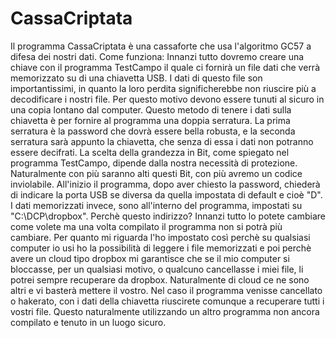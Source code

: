 # CassaCriptata
Il programma CassaCriptata è una cassaforte che usa l'algoritmo GC57 a difesa dei nostri dati.
Come funziona: Innanzi tutto dovremo creare una chiave con il programma TestCampo il quale ci fornirà un file dati che verrà memorizzato su di una chiavetta USB.
I dati di questo file son importantissimi, in quanto la loro perdita significherebbe non riuscire più a decodificare i nostri file. Per questo motivo devono essere tunuti al sicuro
in una copia lontano dal computer. Questo metodo di tenere i dati sulla chiavetta è per fornire al programma una doppia serratura. La prima serratura è la password che dovrà essere bella robusta, e la seconda serratura
sarà appunto la chiavetta, che senza di essa i dati non potranno essere decifrati.
La scelta della grandezza in Bit, come spiegato nel programma TestCampo, dipende dalla nostra necessità di protezione. Naturalmente con più saranno alti questi Bit, con più avremo un codice inviolabile.
All'inizio il programma, dopo aver chiesto la password, chiederà di indicare la porta USB se diversa da quella impostata di default e cioè "D".
I dati memorizzati invece, sono all'interno del programma, impostati su "C:\DCP\dropbox". Perchè questo indirizzo? Innanzi tutto lo potete cambiare come volete ma una volta compilato il programma non si potrà più cambiare. 
Per quanto mi riguarda l'ho impostato così perchè su qualsiasi computer io usi ho la possibilità di leggere i file memorizzati e poi perchè avere un cloud tipo dropbox mi garantisce che se il mio computer si bloccasse, per un qualsiasi motivo,
o qualcuno cancellasse i miei file, li potrei sempre recuperare da dropbox. Naturalmente di cloud ce ne sono altri e vi basterà mettere il vostro.
Nel caso il programma venisse cancellato o hakerato, con i dati della chiavetta riuscirete comunque a recuperare tutti i vostri file. Questo naturalmente utilizzando un altro programma non ancora compilato e tenuto in un luogo sicuro.
